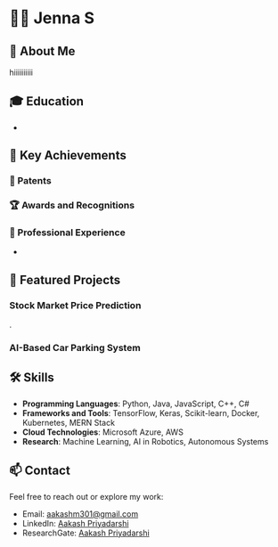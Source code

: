 # 👨‍💻 Jenna S
 
## 🚀 About Me
 
hiiiiiiiiii
 
## 🎓 Education
 
-
 
## 🌟 Key Achievements
 
### 📜 Patents

 
### 🏆 Awards and Recognitions

  
### 💼 Professional Experience
- 
 
## 📂 Featured Projects

 
### Stock Market Price Prediction
.
 
### AI-Based Car Parking System

 
## 🛠️ Skills
- **Programming Languages**: Python, Java, JavaScript, C++, C#
- **Frameworks and Tools**: TensorFlow, Keras, Scikit-learn, Docker, Kubernetes, MERN Stack
- **Cloud Technologies**: Microsoft Azure, AWS
- **Research**: Machine Learning, AI in Robotics, Autonomous Systems
 
## 📫 Contact
Feel free to reach out or explore my work:
- Email: [aakashm301@gmail.com](mailto:aakashm301@gmail.com)
- LinkedIn: [Aakash Priyadarshi](https://www.linkedin.com/in/aakashpriyadarshi/)
- ResearchGate: [Aakash Priyadarshi](https://www.researchgate.net/profile/Aakash-Priyadarshi)
